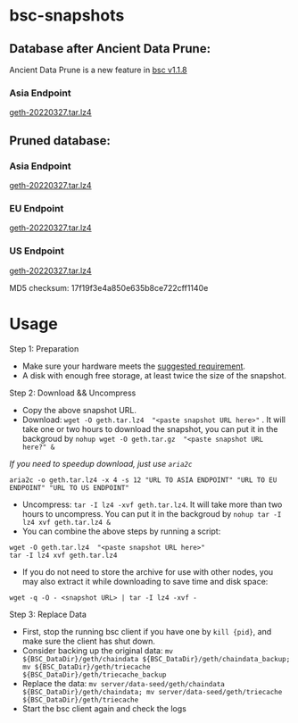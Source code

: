 
# bsc-snapshots

## Database after Ancient Data Prune:

Ancient Data Prune is a new feature in [bsc v1.1.8](https://github.com/binance-chain/bsc/releases/tag/v1.1.8)

### Asia Endpoint


[geth-20220327.tar.lz4
](https://tf-dex-prod-public-snapshot-site1.s3-accelerate.amazonaws.com/geth-20220327-prune-ancient.tar.lz4?AWSAccessKeyId=AKIAYINE6SBQPUZDDRRO&Signature=Kw3LcdoYQ81pf3jvj0icLQCjkSE%3D&Expires=1651046857
)


## Pruned database:


### Asia Endpoint


[geth-20220327.tar.lz4
](https://tf-dex-prod-public-snapshot-site1.s3-accelerate.amazonaws.com/geth-20220327.tar.lz4?AWSAccessKeyId=AKIAYINE6SBQPUZDDRRO&Signature=mGEPd6SJresF7crjq7JKbhKEQpk%3D&Expires=1651046856
)

### EU Endpoint


[geth-20220327.tar.lz4
](https://tf-dex-prod-public-snapshot.s3-accelerate.amazonaws.com/geth-20220327.tar.lz4?AWSAccessKeyId=AKIAYINE6SBQPUZDDRRO&Signature=6oGhwb0BrpJJgV4%2FnTs10P7q3nI%3D&Expires=1651046856
)


### US Endpoint


[geth-20220327.tar.lz4
](https://tf-dex-prod-public-snapshot-site3.s3-accelerate.amazonaws.com/geth-20220327.tar.lz4?AWSAccessKeyId=AKIAYINE6SBQPUZDDRRO&Signature=PoZ06%2BYgIXBcL4UaHFVYFvII5Cs%3D&Expires=1651046857
)

MD5 checksum: 17f19f3e4a850e635b8ce722cff1140e



# Usage 

Step 1: Preparation
- Make sure your hardware meets the [suggested requirement](https://docs.binance.org/smart-chain/developer/fullnode.html).
- A disk with enough free storage, at least twice the size of the snapshot.

Step 2: Download && Uncompress
- Copy the above snapshot URL.
- Download:  `wget -O geth.tar.lz4  "<paste snapshot URL here>"` . It will take one or two hours to download the snapshot, you can put it in the backgroud by `nohup wget -O geth.tar.gz  "<paste snapshot URL here?" &`


*If you need to speedup download, just use `aria2c`*
```
aria2c -o geth.tar.lz4 -x 4 -s 12 "URL TO ASIA ENDPOINT" "URL TO EU ENDPOINT" "URL TO US ENDPOINT"
```


- Uncompress: `tar -I lz4 -xvf geth.tar.lz4`. It will take more than two hours to uncompress. You can put it in the backgroud by `nohup tar -I lz4 xvf geth.tar.lz4 &`
- You can combine the above steps by running a script:
```
wget -O geth.tar.lz4  "<paste snapshot URL here>"
tar -I lz4 xvf geth.tar.lz4
```


- If you do not need to store the archive for use with other nodes, you may also extract it while downloading to save time and disk space:
```
wget -q -O - <snapshot URL> | tar -I lz4 -xvf -
```


Step 3: Replace Data
- First, stop the running bsc client if you have one by `kill {pid}`, and make sure the client has shut down.
- Consider backing up the original data: `mv ${BSC_DataDir}/geth/chaindata ${BSC_DataDir}/geth/chaindata_backup; mv ${BSC_DataDir}/geth/triecache ${BSC_DataDir}/geth/triecache_backup`
- Replace the data: `mv server/data-seed/geth/chaindata ${BSC_DataDir}/geth/chaindata; mv server/data-seed/geth/triecache ${BSC_DataDir}/geth/triecache`
- Start the bsc client again and check the logs

